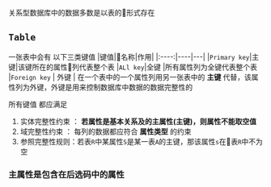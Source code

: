关系型数据库中的数据多数是以表的形式存在

## `Table`

一张表中会有 以下三类键值
|键值|名称|作用|
|:----:|----|---|
|`Primary key`|主键|该键所在的属性列代表整个表
|`ALl key`|全键 |所有属性列为全键代表整个表
|`Foreign key` | 外键 | 在一个表中的一个属性列用另一张表中的 **主键** 代替，该属性列为外键，外键是用来控制数据库中数据的数据完整性的

所有键值 都应满足
1. 实体完整性约束 ： **若属性是基本关系及的主属性(主键)，则属性不能取空值**
2. 域完整性约束 ： 每列的数据都应符合 **属性类型** 的约束
3. 参照完整性规则：若表`R`中某属性`S`是某一表`A`的主键，那该属性`s`在表`R`中不为空

### 主属性是包含在后选码中的属性
